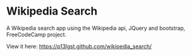 # Wikipedia Search
A Wikipedia search app using the Wikipedia api, JQuery and bootstrap, FreeCodeCamp project.

View it here: https://p13lgst.github.com/wikipedia_search/
